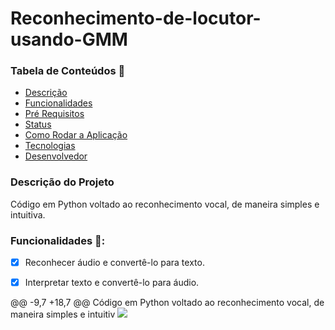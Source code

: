 # Reconhecimento-de-locutor-usando-GMM

### Tabela de Conteúdos 📖

* [Descrição](#descrição-do-projeto)
* [Funcionalidades](#funcionalidades-)
* [Pré Requisitos](#pré-requisitos-pencil2)
* [Status](#status-chart_with_upwards_trend)
* [Como Rodar a Aplicação](#como-rodar-a-aplicação-)
* [Tecnologias](#tecnologias---ferramentas-eou-libs-)
* [Desenvolvedor](#desenvolvedor-)
  
  
### Descrição do Projeto
Código em Python voltado ao reconhecimento vocal, de maneira simples e intuitiva.


### Funcionalidades 🏁:
 - [x] Reconhecer áudio e convertê-lo para texto.
 - [x] Interpretar texto e convertê-lo para áudio.


@@ -9,7 +18,7 @@ Código em Python voltado ao reconhecimento vocal, de maneira simples e intuitiv
     <img src="https://img.shields.io/static/v1?label=pip&message=21.2.4&color=purple&style=for-the-badge"/>
 </h1>
